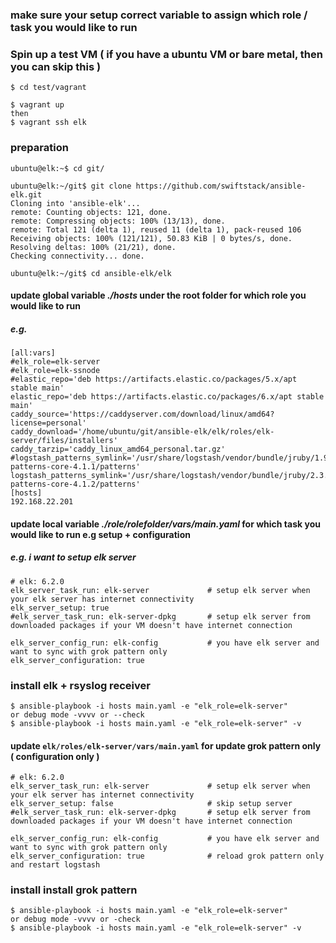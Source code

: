 ### make sure your setup correct variable to assign which role / task you would like to run

### Spin up a test VM ( if you have a ubuntu VM or bare metal, then you can skip this )
```
$ cd test/vagrant

$ vagrant up
then
$ vagrant ssh elk
```

### preparation
```
ubuntu@elk:~$ cd git/

ubuntu@elk:~/git$ git clone https://github.com/swiftstack/ansible-elk.git
Cloning into 'ansible-elk'...
remote: Counting objects: 121, done.
remote: Compressing objects: 100% (13/13), done.
remote: Total 121 (delta 1), reused 11 (delta 1), pack-reused 106
Receiving objects: 100% (121/121), 50.83 KiB | 0 bytes/s, done.
Resolving deltas: 100% (21/21), done.
Checking connectivity... done.

ubuntu@elk:~/git$ cd ansible-elk/elk
```

#### update global variable *./hosts* under the root folder for which role you would like to run
##### e.g.
```
[all:vars]
#elk_role=elk-server
#elk_role=elk-ssnode
#elastic_repo='deb https://artifacts.elastic.co/packages/5.x/apt stable main'
elastic_repo='deb https://artifacts.elastic.co/packages/6.x/apt stable main'
caddy_source='https://caddyserver.com/download/linux/amd64?license=personal'
caddy_download='/home/ubuntu/git/ansible-elk/elk/roles/elk-server/files/installers'
caddy_tarzip='caddy_linux_amd64_personal.tar.gz'
#logstash_patterns_symlink='/usr/share/logstash/vendor/bundle/jruby/1.9/gems/logstash-patterns-core-4.1.1/patterns'
logstash_patterns_symlink='/usr/share/logstash/vendor/bundle/jruby/2.3.0/gems/logstash-patterns-core-4.1.2/patterns'
[hosts]
192.168.22.201
```

#### update local variable *./role/rolefolder/vars/main.yaml* for which task you would like to run e.g setup + configuration
##### e.g. i want to setup elk server
```
# elk: 6.2.0
elk_server_task_run: elk-server			    # setup elk server when your elk server has internet connectivity
elk_server_setup: true
#elk_server_task_run: elk-server-dpkg		# setup elk server from downloaded packages if your VM doesn't have internet connection

elk_server_config_run: elk-config			# you have elk server and want to sync with grok pattern only
elk_server_configuration: true
```


### install elk + rsyslog receiver
```
$ ansible-playbook -i hosts main.yaml -e "elk_role=elk-server"
or debug mode -vvvv or --check
$ ansible-playbook -i hosts main.yaml -e "elk_role=elk-server" -v
```

#### update `elk/roles/elk-server/vars/main.yaml` for update grok pattern only ( configuration only )
```
# elk: 6.2.0
elk_server_task_run: elk-server			    # setup elk server when your elk server has internet connectivity
elk_server_setup: false                     # skip setup server
#elk_server_task_run: elk-server-dpkg		# setup elk server from downloaded packages if your VM doesn't have internet connection

elk_server_config_run: elk-config			# you have elk server and want to sync with grok pattern only
elk_server_configuration: true              # reload grok pattern only and restart logstash
```

### install install grok pattern
```
$ ansible-playbook -i hosts main.yaml -e "elk_role=elk-server"
or debug mode -vvvv or -check
$ ansible-playbook -i hosts main.yaml -e "elk_role=elk-server" -v
```
